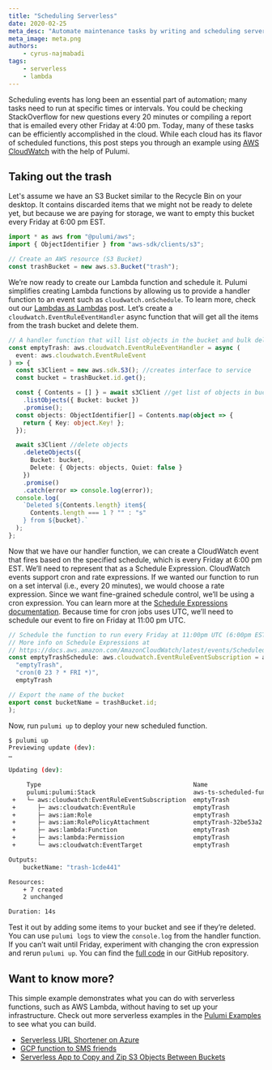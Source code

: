 ```yaml
---
title: "Scheduling Serverless"
date: 2020-02-25
meta_desc: "Automate maintenance tasks by writing and scheduling serverless functions"
meta_image: meta.png
authors:
    - cyrus-najmabadi
tags:
    - serverless
    - lambda
---
```


Scheduling events has long been an essential part of automation; many tasks need to run at specific times or intervals. You could be checking StackOverflow for new questions every 20 minutes or compiling a report that is emailed every other Friday at 4:00 pm. Today, many of these tasks can be efficiently accomplished in the cloud. While each cloud has its flavor of scheduled functions, this post steps you through an example using [AWS CloudWatch](https://aws.amazon.com/cloudwatch/) with the help of Pulumi.

<!--more-->

## Taking out the trash

Let's assume we have an S3 Bucket similar to the Recycle Bin on your desktop. It contains discarded items that we might not be ready to delete yet, but because we are paying for storage, we want to empty this bucket every Friday at 6:00 pm EST.

```typescript
import * as aws from "@pulumi/aws";
import { ObjectIdentifier } from "aws-sdk/clients/s3";

// Create an AWS resource (S3 Bucket)
const trashBucket = new aws.s3.Bucket("trash");
```

We’re now ready to create our Lambda function and schedule it. Pulumi simplifies creating Lambda functions by allowing us to provide a handler function to an event such as `cloudwatch.onSchedule`. To learn more, check out our [Lambdas as Lambdas](https://www.pulumi.com/blog/lambdas-as-lambdas-the-magic-of-simple-serverless-functions/) post. Let’s create a `cloudwatch.EventRuleEventHandler` async function that will get all the items from the trash bucket and delete them.

```typescript
// A handler function that will list objects in the bucket and bulk delete them
const emptyTrash: aws.cloudwatch.EventRuleEventHandler = async (
  event: aws.cloudwatch.EventRuleEvent
) => {
  const s3Client = new aws.sdk.S3(); //creates interface to service
  const bucket = trashBucket.id.get();

  const { Contents = [] } = await s3Client //get list of objects in bucket
    .listObjects({ Bucket: bucket })
    .promise();
  const objects: ObjectIdentifier[] = Contents.map(object => {
    return { Key: object.Key! };
  });

  await s3Client //delete objects
    .deleteObjects({
      Bucket: bucket,
      Delete: { Objects: objects, Quiet: false }
    })
    .promise()
    .catch(error => console.log(error));
  console.log(
    `Deleted ${Contents.length} item${
      Contents.length === 1 ? "" : "s"
    } from ${bucket}.`
  );
};
```

Now that we have our handler function, we can create a CloudWatch event that fires based on the specified schedule, which is every Friday at 6:00 pm EST. We’ll need to represent that as a Schedule Expression. CloudWatch events support cron and rate expressions. If we wanted our function to run on a set interval (i.e., every 20 minutes), we would choose a rate expression. Since we want fine-grained schedule control, we’ll be using a cron expression. You can learn more at the [Schedule Expressions documentation](https://docs.aws.amazon.com/AmazonCloudWatch/latest/events/ScheduledEvents.html). Because time for cron jobs uses UTC, we’ll need to schedule our event to fire on Friday at 11:00 pm UTC.

```typescript
// Schedule the function to run every Friday at 11:00pm UTC (6:00pm EST)
// More info on Schedule Expressions at
// https://docs.aws.amazon.com/AmazonCloudWatch/latest/events/ScheduledEvents.html
const emptyTrashSchedule: aws.cloudwatch.EventRuleEventSubscription = aws.cloudwatch.onSchedule(
  "emptyTrash",
  "cron(0 23 ? * FRI *)",
  emptyTrash

// Export the name of the bucket
export const bucketName = trashBucket.id;
);
```

Now, run `pulumi up` to deploy your new scheduled function.

```bash
$ pulumi up
Previewing update (dev):
…

Updating (dev):

     Type                                          Name                           Status
     pulumi:pulumi:Stack                           aws-ts-scheduled-function-dev
 +   └─ aws:cloudwatch:EventRuleEventSubscription  emptyTrash                     created
 +      ├─ aws:cloudwatch:EventRule                emptyTrash                     created
 +      ├─ aws:iam:Role                            emptyTrash                     created
 +      ├─ aws:iam:RolePolicyAttachment            emptyTrash-32be53a2            created
 +      ├─ aws:lambda:Function                     emptyTrash                     created
 +      ├─ aws:lambda:Permission                   emptyTrash                     created
 +      └─ aws:cloudwatch:EventTarget              emptyTrash                     created

Outputs:
    bucketName: "trash-1cde441"

Resources:
    + 7 created
    2 unchanged

Duration: 14s
```

Test it out by adding some items to your bucket and see if they’re deleted. You can use `pulumi logs` to view the `console.log` from the handler function. If you can’t wait until Friday, experiment with changing the cron expression and rerun `pulumi up`. You can find the [full code](https://github.com/pulumi/examples/tree/master/aws-ts-scheduled-function) in our GitHub repository.

## Want to know more?

This simple example demonstrates what you can do with serverless functions, such as AWS Lambda, without having to set up your infrastructure. Check out more serverless examples in the [Pulumi Examples](https://github.com/pulumi/examples) to see what you can build.

- [Serverless URL Shortener on Azure](https://github.com/pulumi/examples/tree/aws-ts-scheduled-function/azure-ts-serverless-url-shortener-global)
- [GCP function to SMS friends](https://github.com/pulumi/examples/tree/aws-ts-scheduled-function/gcp-py-functions)
- [Serverless App to Copy and Zip S3 Objects Between Buckets](https://github.com/pulumi/examples/tree/aws-ts-scheduled-function/aws-ts-s3-lambda-copyzip)
